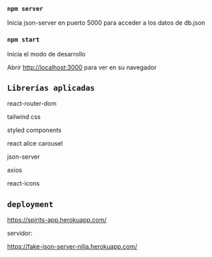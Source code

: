 ### `npm server`

Inicia json-server en puerto 5000 para acceder a los datos de db.json

### `npm start`

Inicia el modo de desarrollo

Abrir [http://localhost:3000](http://localhost:3000) para ver en su navegador

## `Librerías aplicadas`

react-router-dom

tailwind css

styled components

react alice carousel

json-server

axios

react-icons

## `deployment`

https://spirits-app.herokuapp.com/

servidor:

https://fake-json-server-nilia.herokuapp.com/